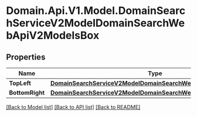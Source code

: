 # Domain.Api.V1.Model.DomainSearchServiceV2ModelDomainSearchWebApiV2ModelsBox
## Properties

Name | Type | Description | Notes
------------ | ------------- | ------------- | -------------
**TopLeft** | [**DomainSearchServiceV2ModelDomainSearchWebApiV2ModelsGeoPoint**](DomainSearchServiceV2ModelDomainSearchWebApiV2ModelsGeoPoint.md) |  | [optional] 
**BottomRight** | [**DomainSearchServiceV2ModelDomainSearchWebApiV2ModelsGeoPoint**](DomainSearchServiceV2ModelDomainSearchWebApiV2ModelsGeoPoint.md) |  | [optional] 

[[Back to Model list]](../README.md#documentation-for-models) [[Back to API list]](../README.md#documentation-for-api-endpoints) [[Back to README]](../README.md)

